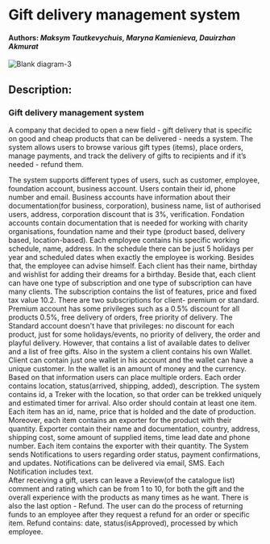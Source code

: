 # Gift delivery management system
#### Authors: _Maksym Tautkevychuis, Maryna Kamienieva, Dauirzhan Akmurat_

![Blank diagram-3](https://github.com/user-attachments/assets/76b55227-a9ff-4a50-a1a1-e289e4844865)


## Description:
### Gift delivery management system

A company that decided to open a new field - gift delivery that is specific on good and cheap products that can be delivered -  needs a system. The system allows users to browse various gift types (items), place orders, manage payments, and track the delivery of gifts to recipients and if it’s needed - refund them. 

The system supports different types of users, such as customer, employee, foundation account, business account. Users contain their id, phone number and email. Business accounts have information about their documentation(for business, corporation), business name, list of authorised users, address, corporation discount that is 3%, verification. Fondation accounts contain documentation that is needed for working with charity organisations, foundation name and their type (product based, delivery based, location-based).  Each employee contains his specific working schedule, name, address. In the schedule there can be just 5 holidays per year and scheduled dates when exactly the employee is working. Besides that, the employee can advise himself. 
Each client has their name, birthday and wishlist for adding their dreams for a birthday. Beside that, each client can have one type of subscription and one type of subscription can have many clients. The subscription contains the list of features, price and fixed tax value 10.2. There are two subscriptions for client- premium or standard. Premium account has some privileges such as a 0.5% discount for all products 0.5%, free delivery of orders, free priority of delivery. The Standard account doesn't have that privileges: no discount for each product, just for some holidays/events, no priority of delivery, the order and playful delivery. However, that contains a list of available dates to deliver and a list of free gifts. Also in the system a client contains his own Wallet. Client can contain just one wallet in his account and the wallet can have a unique customer. In the wallet is an amount of money and the currency. 
Based on that information users can place multiple orders. Each order contains location, status(arrived, shipping, added), description.
The system contains id, a Treker with the location, so that order can be trekked uniquely and estimated timer for arrival. Also order should contain at least one item. Each item has an id, name, price that is holded and the date of production. Moreover, each item contains an exporter for the product with their quantity. Exporter contain their name and documentation, country, address, shipping cost, some amount of supplied items, time lead date and phone number. Each item contains the exporter with their quantity.
The System sends Notifications to users regarding order status, payment confirmations, and updates. Notifications can be delivered via email, SMS. Each Notification includes text.  
After receiving a gift, users can leave a Review(of the catalogue list)  comment and rating which can be from 1 to 10, for both the gift and the overall experience with the products as many times as he want. 
There is also the last option - Refund. The user can do the process of returning funds to an employee after they request a refund for an order or specific item. Refund contains: date, status(isApproved), processed by which employee.

